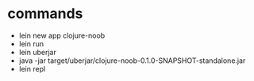 # commands

* lein new app clojure-noob
* lein run
* lein uberjar
* java -jar target/uberjar/clojure-noob-0.1.0-SNAPSHOT-standalone.jar
* lein repl